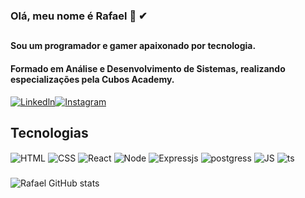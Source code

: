 ### Olá, meu nome é Rafael  👊 ✔
##
#### Sou um programador e gamer apaixonado por tecnologia.
#### Formado em Análise e Desenvolvimento de Sistemas, realizando especializações pela Cubos Academy.

[![Linkedln](https://img.shields.io/badge/LinkedIn-0077B5?style=for-the-badge&logo=linkedin&logoColor=white)](https://www.linkedin.com/in/odevrafaeloliveira/)[![Instagram](https://img.shields.io/badge/Instagram-E4405F?style=for-the-badge&logo=instagram&logoColor=white)](https://www.instagram.com/rafoliima/)



## Tecnologias 
<div style = "display: inline_block">
  <img align="center" alt="HTML" src="https://img.shields.io/badge/HTML5-E34F26?style=for-the-badge&logo=html5&logoColor=white">
  <img align="center" alt="CSS" src="https://img.shields.io/badge/CSS3-1572B6?style=for-the-badge&logo=css3&logoColor=white">
  <img align="center" alt="React" src="https://img.shields.io/badge/React-20232A?style=for-the-badge&logo=react&logoColor=61DAFB">
  <img align="center" alt="Node" src="https://img.shields.io/badge/Node.js-43853D?style=for-the-badge&logo=node.js&logoColor=white">
  <img align="center" alt="Expressjs" src="https://img.shields.io/badge/Express.js-404D59?style=for-the-badge">
  <img align="center" alt="postgress" src="https://img.shields.io/badge/PostgreSQL-316192?style=for-the-badge&logo=postgresql&logoColor=white">
  <img align="center" alt="JS" src="https://img.shields.io/badge/JavaScript-323330?style=for-the-badge&logo=javascript&logoColor=F7DF1E">
  <img align="center" alt="ts" src="https://img.shields.io/badge/TypeScript-007ACC?style=for-the-badge&logo=typescript&logoColor=white">
</div>

###

![Rafael GitHub stats](https://github-readme-stats.vercel.app/api?username=rafael654&show_icons=true&theme=dark)

